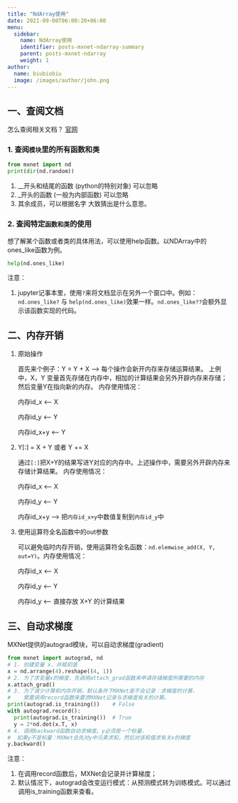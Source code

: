 ```yaml
---
title: "NdArray使用"
date: 2021-09-08T06:00:20+06:00
menu:
  sidebar:
    name: NdArray使用
    identifier: posts-mxnet-ndarray-summary
    parent: posts-mxnet-ndarray
    weight: 1
author:
  name: biubiobiu
  image: /images/author/john.png
---
```


## 一、查阅文档

怎么查阅相关文档？ <a href="https://mxnet.apache.org/" target="blank">官网</a>  

### 1. 查阅`模块`里的所有函数和类
```python
from mxnet import nd
print(dir(nd.random))
```
1. __开头和结尾的函数 (python的特别对象) 可以忽略
2. _开头的函数 (一般为内部函数) 可以忽略
3. 其余成员，可以根据名字 大致猜出是什么意思。

### 2. 查阅特定`函数和类`的使用

想了解某个函数或者类的具体用法，可以使用help函数。以NDArray中的ones_like函数为例。
```python
help(nd.ones_like)
```

注意：</p>
1. jupyter记事本里，使用`?`来将文档显示在另外一个窗口中。例如：`nd.ones_like?` 与 `help(nd.ones_like)`效果一样。`nd.ones_like??`会额外显示该函数实现的代码。


## 二、内存开销

1. 原始操作 </p>
首先来个例子：Y = Y + X     -->  每个操作会新开内存来存储运算结果。
上例中，X，Y 变量首先存储在内存中，相加的计算结果会另外开辟内存来存储；然后变量Y在指向新的内存。
内存使用情况：</p>
内存id_x <-- X </p>
内存id_y <-- Y </p>
内存id_x+y <-- Y

2. Y[:] = X + Y 或者 Y += X </p>
通过`[:]`把X+Y的结果写进Y对应的内存中。上述操作中，需要另外开辟内存来存储计算结果。
内存使用情况：</P>
内存id_x <-- X </p>
内存id_y <-- Y </p>
内存id_x+y  --> 把`内存id_x+y`中数值复制到`内存id_y`中

3. 使用运算符全名函数中的out参数 </p>
可以避免临时内存开销，使用运算符全名函数：`nd.elemwise_add(X, Y, out=Y)`。内存使用情况： </p>
内存id_x <-- X </p>
内存id_y <-- Y </p>
内存id_y <-- 直接存放 X+Y 的计算结果

## 三、自动求梯度

MXNet提供的autograd模块，可以自动求梯度(gradient) </p>
```python
from mxnet import autograd, nd
# 1. 创建变量 x，并赋初值
x = nd.arrange(4).reshape((4, 1))
# 2. 为了求变量x的梯度，先调用attach_grad函数来申请存储梯度所需要的内存 
x.attach_grad()
# 3. 为了减少计算和内存开销，默认条件下MXNet是不会记录：求梯度的计算，
#    需要调用record函数来要求MXNet记录与求梯度有关的计算。
print(autograd.is_training())    # False
with autograd.record():
  print(autograd.is_training())  # True
  y = 2*nd.dot(x.T, x)
# 4. 调用backward函数自动求梯度。y必须是一个标量，
#  如果y不是标量：MXNet会先对y中元素求和，然后对该和值求有关x的梯度
y.backward() 

```
注意：</p>
1. 在调用record函数后，MXNet会记录并计算梯度；
2. 默认情况下，autograd会改变运行模式：从预测模式转为训练模式。可以通过调用is_training函数来查看。

